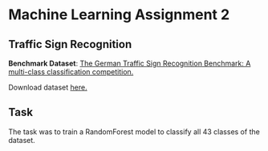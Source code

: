 # Machine Learning Assignment 2
## Traffic Sign Recognition

**Benchmark Dataset**: [The German Traffic Sign Recognition Benchmark: A multi-class classification competition.](https://www.researchgate.net/publication/224260296_The_German_Traffic_Sign_Recognition_Benchmark_A_multi-class_classification_competition)

Download dataset [here.](https://sid.erda.dk/public/archives/daaeac0d7ce1152aea9b61d9f1e19370/published-archive.html)


## Task
The task was to train a RandomForest model to classify all 43 classes of the dataset.
